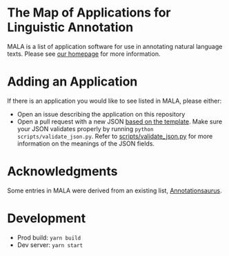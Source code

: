 # The Map of Applications for Linguistic Annotation

MALA is a list of application software for use in annotating natural language texts.
Please see [our homepage](https://lgessler.github.io/mala/about.html) for more information.

# Adding an Application
If there is an application you would like to see listed in MALA, please either:
- Open an issue describing the application on this repository 
- Open a pull request with a new JSON [based on the template](./src/data/_template.json). 
  Make sure your JSON validates properly by running `python scripts/validate_json.py`.
  Refer to [scripts/validate_json.py](scripts/validate_json.py) for more information on the meanings of the JSON fields.

# Acknowledgments 
Some entries in MALA were derived from an existing list, [Annotationsaurus](https://github.com/mariananeves/annotation-tools).

# Development
- Prod build: `yarn build`
- Dev server: `yarn start`